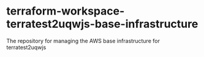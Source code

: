 # terraform-workspace-terratest2uqwjs-base-infrastructure
The repository for managing the AWS base infrastructure for terratest2uqwjs
